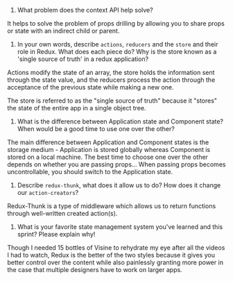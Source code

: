 1. What problem does the context API help solve?

It helps to solve the problem of props drilling by allowing you to share props or state with an indirect child or parent.

1. In your own words, describe `actions`, `reducers` and the `store` and their role in Redux. What does each piece do? Why is the store known as a 'single source of truth' in a redux application?

Actions modify the state of an array, the store holds the information sent through the state value, and the reducers process the action through the acceptance of the previous state while making a new one.

The store is referred to as the "single source of truth" because it "stores" the state of the entire app in a single object tree.

1. What is the difference between Application state and Component state? When would be a good time to use one over the other?

The main difference between Application and Component states is the storage medium - Application is stored globally whereas Component is stored on a local machine. The best time to choose one over the other depends on whether you are passing props... When passing props becomes uncontrollable, you should switch to the Application state.

1. Describe `redux-thunk`, what does it allow us to do? How does it change our `action-creators`?

Redux-Thunk is a type of middleware which allows us to return functions through well-written created action(s).

1. What is your favorite state management system you've learned and this sprint? Please explain why!

Though I needed 15 bottles of Visine to rehydrate my eye after all the videos I had to watch, Redux is the better of the two styles because it gives you better control over the content while also painlessly granting more power in the case that multiple designers have to work on larger apps.